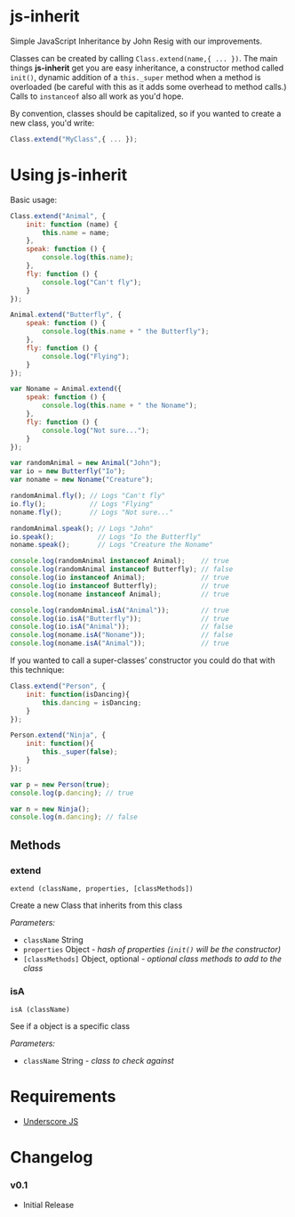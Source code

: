# js-inherit
Simple JavaScript Inheritance by John Resig with our improvements.

Classes can be created by calling `Class.extend(name,{ ... })`. The main things **js-inherit** get you are easy inheritance, a constructor method called `init()`, dynamic addition of a `this._super` method when a method is overloaded (be careful with this as it adds some overhead to method calls.) Calls to `instanceof` also all work as you'd hope.

By convention, classes should be capitalized, so if you wanted to create a new class, you'd write:

```javascript
Class.extend("MyClass",{ ... });
```
    

# Using js-inherit
Basic usage:

```javascript
Class.extend("Animal", {
    init: function (name) {
        this.name = name;
    },
    speak: function () {
        console.log(this.name);
    },
    fly: function () {
        console.log("Can't fly");
    }
});

Animal.extend("Butterfly", {
    speak: function () {
        console.log(this.name + " the Butterfly");
    },
    fly: function () {
        console.log("Flying");
    }
});

var Noname = Animal.extend({
    speak: function () {
        console.log(this.name + " the Noname");
    },
    fly: function () {
        console.log("Not sure...");
    }
});

var randomAnimal = new Animal("John");
var io = new Butterfly("Io");
var noname = new Noname("Creature");

randomAnimal.fly(); // Logs "Can't fly"
io.fly();           // Logs "Flying"
noname.fly();       // Logs "Not sure..."

randomAnimal.speak(); // Logs "John"
io.speak();           // Logs "Io the Butterfly"
noname.speak();       // Logs "Creature the Noname"

console.log(randomAnimal instanceof Animal);    // true
console.log(randomAnimal instanceof Butterfly); // false
console.log(io instanceof Animal);              // true
console.log(io instanceof Butterfly);           // true
console.log(noname instanceof Animal);          // true

console.log(randomAnimal.isA("Animal"));        // true
console.log(io.isA("Butterfly"));               // true
console.log(io.isA("Animal"));                  // false
console.log(noname.isA("Noname"));              // false
console.log(noname.isA("Animal"));              // true
```

If you wanted to call a super-classes’ constructor you could do that with this technique:

```javascript
Class.extend("Person", {
    init: function(isDancing){
        this.dancing = isDancing;
    }
});

Person.extend("Ninja", {
    init: function(){
        this._super(false);
    }
});

var p = new Person(true);
console.log(p.dancing); // true

var n = new Ninja();
console.log(n.dancing); // false
```

## Methods

### extend

`extend (className, properties, [classMethods])`

Create a new Class that inherits from this class

*Parameters:*
* `className` String
* `properties` Object - *hash of properties (`init()` will be the constructor)*
* `[classMethods]` Object, optional - *optional class methods to add to the class*

### isA

`isA (className)`

See if a object is a specific class

*Parameters:*
* `className` String - *class to check against*


# Requirements

* [Underscore JS](http://underscorejs.org/)


# Changelog

### v0.1 

* Initial Release